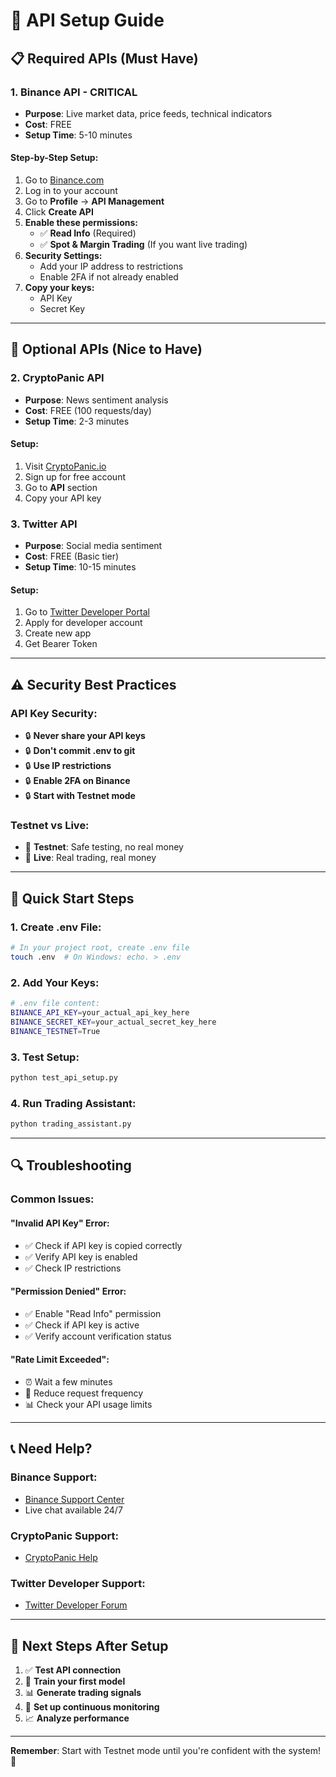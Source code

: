 # 🔑 API Setup Guide

## 📋 **Required APIs (Must Have)**

### **1. Binance API - CRITICAL**
- **Purpose**: Live market data, price feeds, technical indicators
- **Cost**: FREE
- **Setup Time**: 5-10 minutes

#### **Step-by-Step Setup:**
1. Go to [Binance.com](https://www.binance.com)
2. Log in to your account
3. Go to **Profile** → **API Management**
4. Click **Create API**
5. **Enable these permissions:**
   - ✅ **Read Info** (Required)
   - ✅ **Spot & Margin Trading** (If you want live trading)
6. **Security Settings:**
   - Add your IP address to restrictions
   - Enable 2FA if not already enabled
7. **Copy your keys:**
   - API Key
   - Secret Key

---

## 📰 **Optional APIs (Nice to Have)**

### **2. CryptoPanic API**
- **Purpose**: News sentiment analysis
- **Cost**: FREE (100 requests/day)
- **Setup Time**: 2-3 minutes

#### **Setup:**
1. Visit [CryptoPanic.io](https://cryptopanic.io)
2. Sign up for free account
3. Go to **API** section
4. Copy your API key

### **3. Twitter API**
- **Purpose**: Social media sentiment
- **Cost**: FREE (Basic tier)
- **Setup Time**: 10-15 minutes

#### **Setup:**
1. Go to [Twitter Developer Portal](https://developer.twitter.com)
2. Apply for developer account
3. Create new app
4. Get Bearer Token

---

## ⚠️ **Security Best Practices**

### **API Key Security:**
- 🔒 **Never share your API keys**
- 🔒 **Don't commit .env to git**
- 🔒 **Use IP restrictions**
- 🔒 **Enable 2FA on Binance**
- 🔒 **Start with Testnet mode**

### **Testnet vs Live:**
- 🧪 **Testnet**: Safe testing, no real money
- 🚀 **Live**: Real trading, real money

---

## 🚀 **Quick Start Steps**

### **1. Create .env File:**
```bash
# In your project root, create .env file
touch .env  # On Windows: echo. > .env
```

### **2. Add Your Keys:**
```bash
# .env file content:
BINANCE_API_KEY=your_actual_api_key_here
BINANCE_SECRET_KEY=your_actual_secret_key_here
BINANCE_TESTNET=True
```

### **3. Test Setup:**
```bash
python test_api_setup.py
```

### **4. Run Trading Assistant:**
```bash
python trading_assistant.py
```

---

## 🔍 **Troubleshooting**

### **Common Issues:**

#### **"Invalid API Key" Error:**
- ✅ Check if API key is copied correctly
- ✅ Verify API key is enabled
- ✅ Check IP restrictions

#### **"Permission Denied" Error:**
- ✅ Enable "Read Info" permission
- ✅ Check if API key is active
- ✅ Verify account verification status

#### **"Rate Limit Exceeded":**
- ⏰ Wait a few minutes
- 🔄 Reduce request frequency
- 📊 Check your API usage limits

---

## 📞 **Need Help?**

### **Binance Support:**
- [Binance Support Center](https://www.binance.com/en/support)
- Live chat available 24/7

### **CryptoPanic Support:**
- [CryptoPanic Help](https://cryptopanic.io/help)

### **Twitter Developer Support:**
- [Twitter Developer Forum](https://twittercommunity.com/)

---

## 🎯 **Next Steps After Setup**

1. ✅ **Test API connection**
2. 🚀 **Train your first model**
3. 📊 **Generate trading signals**
4. 🔄 **Set up continuous monitoring**
5. 📈 **Analyze performance**

---

**Remember**: Start with Testnet mode until you're confident with the system! 🧪
